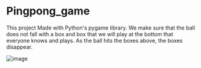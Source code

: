 # Pingpong_game
This project Made with Python's pygame library. We make sure that the ball does not fall with a box and box that we will play at the bottom that everyone knows and plays. As the ball hits the boxes above, the boxes disappear.

![image](https://user-images.githubusercontent.com/92020160/190090620-c07f2122-ddba-4693-b704-26eba17421e4.png)
